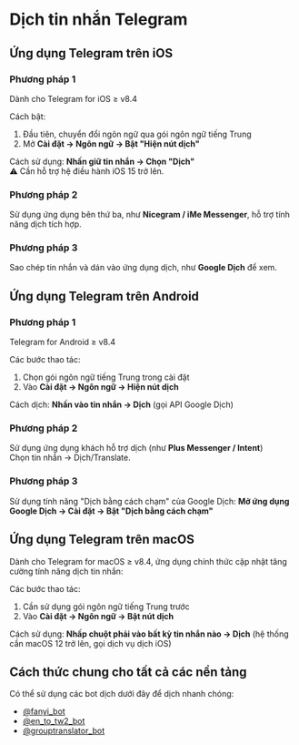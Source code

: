 # Dịch tin nhắn Telegram

## Ứng dụng Telegram trên iOS

### Phương pháp 1
Dành cho Telegram for iOS ≥ v8.4

Cách bật:
1. Đầu tiên, chuyển đổi ngôn ngữ qua gói ngôn ngữ tiếng Trung
2. Mở **Cài đặt → Ngôn ngữ → Bật "Hiện nút dịch"**

Cách sử dụng: **Nhấn giữ tin nhắn → Chọn "Dịch"**  
⚠️ Cần hỗ trợ hệ điều hành iOS 15 trở lên.

### Phương pháp 2
Sử dụng ứng dụng bên thứ ba, như **Nicegram / iMe Messenger**, hỗ trợ tính năng dịch tích hợp.

### Phương pháp 3
Sao chép tin nhắn và dán vào ứng dụng dịch, như **Google Dịch** để xem.

## Ứng dụng Telegram trên Android

### Phương pháp 1
Telegram for Android ≥ v8.4

Các bước thao tác:
1. Chọn gói ngôn ngữ tiếng Trung trong cài đặt
2. Vào **Cài đặt → Ngôn ngữ → Hiện nút dịch**

Cách dịch: **Nhấn vào tin nhắn → Dịch** (gọi API Google Dịch)

### Phương pháp 2
Sử dụng ứng dụng khách hỗ trợ dịch (như **Plus Messenger / Intent**)  
Chọn tin nhắn → Dịch/Translate.

### Phương pháp 3
Sử dụng tính năng "Dịch bằng cách chạm" của Google Dịch: **Mở ứng dụng Google Dịch → Cài đặt → Bật "Dịch bằng cách chạm"**

## Ứng dụng Telegram trên macOS

Dành cho Telegram for macOS ≥ v8.4, ứng dụng chính thức cập nhật tăng cường tính năng dịch tin nhắn:

Các bước thao tác:
1. Cần sử dụng gói ngôn ngữ tiếng Trung trước
2. Vào **Cài đặt → Ngôn ngữ → Bật nút dịch**

Cách sử dụng: **Nhấp chuột phải vào bất kỳ tin nhắn nào → Dịch** (hệ thống cần macOS 12 trở lên, gọi dịch vụ dịch iOS)

## Cách thức chung cho tất cả các nền tảng

Có thể sử dụng các bot dịch dưới đây để dịch nhanh chóng:

- [@fanyi_bot](https://t.me/fanyi_bot)
- [@en_to_tw2_bot](https://t.me/en_to_tw2_bot)
- [@grouptranslator_bot](https://t.me/grouptranslator_bot)
